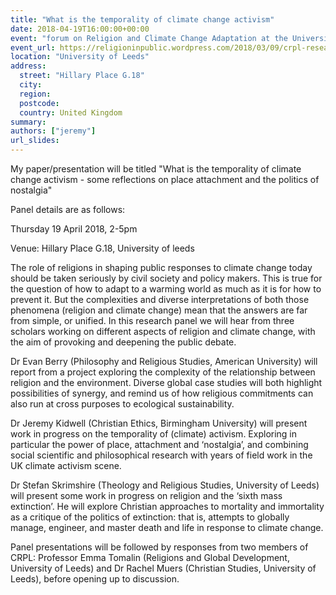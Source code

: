 ```yaml
---
title: "What is the temporality of climate change activism"
date: 2018-04-19T16:00:00+00:00
event: "forum on Religion and Climate Change Adaptation at the University of Leeds"
event_url: https://religioninpublic.wordpress.com/2018/03/09/crpl-research-day-religion-and-climate-change-adaptation-resilience-or-resistance/
location: "University of Leeds"
address:
  street: "Hillary Place G.18"
  city:
  region:
  postcode:
  country: United Kingdom
summary: 
authors: ["jeremy"]
url_slides:
---
```


My paper/presentation will be titled "What is the temporality of climate change activism - some reflections on place attachment and the politics of nostalgia"

Panel details are as follows:

Thursday 19 April 2018, 2-5pm

Venue: Hillary Place G.18, University of leeds

The role of religions in shaping public responses to climate change today should be taken seriously by civil society and policy makers. This is true for the question of how to adapt to a warming world as much as it is for how to prevent it. But the complexities and diverse interpretations of both those phenomena (religion and climate change) mean that the answers are far from simple, or unified. In this research panel we will hear from three scholars working on different aspects of religion and climate change, with the aim of provoking and deepening the public debate.

Dr Evan Berry (Philosophy and Religious Studies, American University) will report from a project exploring the complexity of the relationship between religion and the environment. Diverse global case studies will both highlight possibilities of synergy, and remind us of how religious commitments can also run at cross purposes to ecological sustainability.

Dr Jeremy Kidwell (Christian Ethics, Birmingham University) will present work in progress on the temporality of (climate) activism. Exploring in particular the power of place, attachment and ‘nostalgia’, and combining social scientific and philosophical research with years of field work in the UK climate activism scene.

Dr Stefan Skrimshire (Theology and Religious Studies, University of Leeds) will present some work in progress on religion and the ‘sixth mass extinction’. He will explore Christian approaches to mortality and immortality as a critique of the politics of extinction: that is, attempts to globally manage, engineer, and master death and life in response to climate change.

Panel presentations will be followed by responses from two members of CRPL: Professor Emma Tomalin (Religions and Global Development, University of Leeds) and Dr Rachel Muers (Christian Studies, University of Leeds), before opening up to discussion.